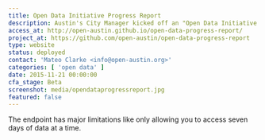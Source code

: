 ```yaml
---
title: Open Data Initiative Progress Report
description: Austin's City Manager kicked off an "Open Data Initiative 2.0" in April 2015, here are the results
access_at: http://open-austin.github.io/open-data-progress-report/
project_at: https://github.com/open-austin/open-data-progress-report
type: website
status: deployed
contact: 'Mateo Clarke <info@open-austin.org>'
categories: [ 'open data' ]
date: 2015-11-21 00:00:00
cfa_stage: Beta
screenshot: media/opendataprogressreport.jpg
featured: false
---
```


The endpoint has major limitations like only allowing you to access seven days of data at a time.
